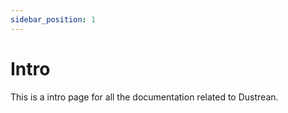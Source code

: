 ```yaml
---
sidebar_position: 1
---
```


# Intro

This is a intro page for all the documentation related to Dustrean.

